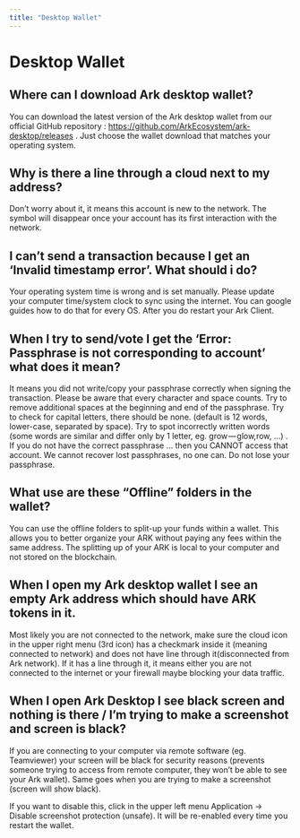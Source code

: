 ```yaml
---
title: "Desktop Wallet"
---
```


# Desktop Wallet

## Where can I download Ark desktop wallet?

You can download the latest version of the Ark desktop wallet from our official GitHub repository : https://github.com/ArkEcosystem/ark-desktop/releases .
Just choose the wallet download that matches your operating system.

## Why is there a line through a cloud next to my address?

Don’t worry about it, it means this account is new to the network. The symbol will disappear once your account has its first interaction with the network.

## I can’t send a transaction because I get an ‘Invalid timestamp error’. What should i do?

Your operating system time is wrong and is set manually. Please update your computer time/system clock to sync using the internet. You can google guides how to do that for every OS. After you do restart your Ark Client.

## When I try to send/vote I get the ‘Error: Passphrase is not corresponding to account’ what does it mean?

It means you did not write/copy your passphrase correctly when signing the transaction. Please be aware that every character and space counts. Try to remove additional spaces at the beginning and end of the passphrase. Try to check for capital letters, there should be none. (default is 12 words, lower-case, separated by space). Try to spot incorrectly written words (some words are similar and differ only by 1 letter, eg. grow — glow,row, …) . If you do not have the correct passphrase … then you CANNOT access that account. We cannot recover lost passphrases, no one can. Do not lose your passphrase.

## What use are these “Offline” folders in the wallet?

You can use the offline folders to split-up your funds within a wallet. This allows you to better organize your ARK without paying any fees within the same address. The splitting up of your ARK is local to your computer and not stored on the blockchain.

## When I open my Ark desktop wallet I see an empty Ark address which should have ARK tokens in it.

Most likely you are not connected to the network, make sure the cloud icon in the upper right menu (3rd icon) has a checkmark inside it (meaning connected to network) and does not have line through it(disconnected from Ark network). If it has a line through it, it means either you are not connected to the internet or your firewall maybe blocking your data traffic.

## When I open Ark Desktop I see black screen and nothing is there / I’m trying to make a screenshot and screen is black?

If you are connecting to your computer via remote software (eg. Teamviewer) your screen will be black for security reasons (prevents someone trying to access from remote computer, they won’t be able to see your Ark wallet). Same goes when you are trying to make a screenshot (screen will show black).

If you want to disable this, click in the upper left menu Application -> Disable screenshot protection (unsafe). It will be re-enabled every time you restart the wallet.
